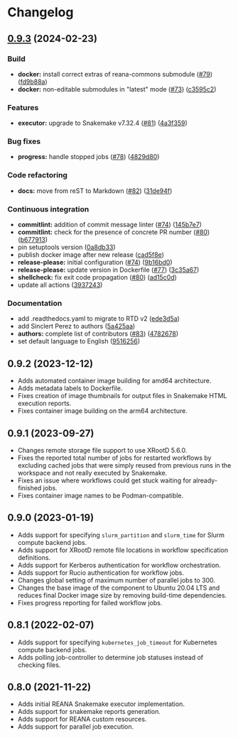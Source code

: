 # Changelog

## [0.9.3](https://github.com/giuseppe-steduto/reana-workflow-engine-snakemake/compare/v0.9.2...0.9.3) (2024-02-23)


### Build

* **docker:** install correct extras of reana-commons submodule ([#79](https://github.com/giuseppe-steduto/reana-workflow-engine-snakemake/issues/79)) ([fd9b88a](https://github.com/giuseppe-steduto/reana-workflow-engine-snakemake/commit/fd9b88a857ba016343d956e42a49b6fbc906f068))
* **docker:** non-editable submodules in "latest" mode ([#73](https://github.com/giuseppe-steduto/reana-workflow-engine-snakemake/issues/73)) ([c3595c2](https://github.com/giuseppe-steduto/reana-workflow-engine-snakemake/commit/c3595c297e90f74a9215fd76c6d6b5f69d640440))


### Features

* **executor:** upgrade to Snakemake v7.32.4 ([#81](https://github.com/giuseppe-steduto/reana-workflow-engine-snakemake/issues/81)) ([4a3f359](https://github.com/giuseppe-steduto/reana-workflow-engine-snakemake/commit/4a3f3592c8dd3f323e81850f5bdfae45ea893825))


### Bug fixes

* **progress:** handle stopped jobs ([#78](https://github.com/giuseppe-steduto/reana-workflow-engine-snakemake/issues/78)) ([4829d80](https://github.com/giuseppe-steduto/reana-workflow-engine-snakemake/commit/4829d80a5e03ab5788fb6646bd792a7345abe14a))


### Code refactoring

* **docs:** move from reST to Markdown ([#82](https://github.com/giuseppe-steduto/reana-workflow-engine-snakemake/issues/82)) ([31de94f](https://github.com/giuseppe-steduto/reana-workflow-engine-snakemake/commit/31de94f79b1955328961d506ce9d8d4efbe7227f))


### Continuous integration

* **commitlint:** addition of commit message linter ([#74](https://github.com/giuseppe-steduto/reana-workflow-engine-snakemake/issues/74)) ([145b7e7](https://github.com/giuseppe-steduto/reana-workflow-engine-snakemake/commit/145b7e716a784c340e2ecdca5619b3ed97325b1b))
* **commitlint:** check for the presence of concrete PR number ([#80](https://github.com/giuseppe-steduto/reana-workflow-engine-snakemake/issues/80)) ([b677913](https://github.com/giuseppe-steduto/reana-workflow-engine-snakemake/commit/b677913aef2df090103d461bc71dc2cde42b4212))
* pin setuptools version ([0a8db33](https://github.com/giuseppe-steduto/reana-workflow-engine-snakemake/commit/0a8db33f0ff7bf92d7fff48b0fd085fd615d903c))
* publish docker image after new release ([cad5f8e](https://github.com/giuseppe-steduto/reana-workflow-engine-snakemake/commit/cad5f8e25129ec3dc02d51ee42e0fa0250270e83))
* **release-please:** initial configuration ([#74](https://github.com/giuseppe-steduto/reana-workflow-engine-snakemake/issues/74)) ([9b16bd0](https://github.com/giuseppe-steduto/reana-workflow-engine-snakemake/commit/9b16bd052903be4a8c567b2e71f7b56a601982b4))
* **release-please:** update version in Dockerfile ([#77](https://github.com/giuseppe-steduto/reana-workflow-engine-snakemake/issues/77)) ([3c35a67](https://github.com/giuseppe-steduto/reana-workflow-engine-snakemake/commit/3c35a67db7c181e23f28fda6152f40c8251f9b74))
* **shellcheck:** fix exit code propagation ([#80](https://github.com/giuseppe-steduto/reana-workflow-engine-snakemake/issues/80)) ([ad15c0d](https://github.com/giuseppe-steduto/reana-workflow-engine-snakemake/commit/ad15c0d0e2020fd874a9eed5c4b36e320129b9eb))
* update all actions ([3937243](https://github.com/giuseppe-steduto/reana-workflow-engine-snakemake/commit/39372430e440600851a770977dcb7656489c3eb9))


### Documentation

* add .readthedocs.yaml to migrate to RTD v2 ([ede3d5a](https://github.com/giuseppe-steduto/reana-workflow-engine-snakemake/commit/ede3d5ae2d1bff2a9ae5d2aabe086d8e4687e8c7))
* add Sinclert Perez to authors ([5a425aa](https://github.com/giuseppe-steduto/reana-workflow-engine-snakemake/commit/5a425aab61891e425d8e8018e2bcd78a10bffc3f))
* **authors:** complete list of contributors ([#83](https://github.com/giuseppe-steduto/reana-workflow-engine-snakemake/issues/83)) ([4782678](https://github.com/giuseppe-steduto/reana-workflow-engine-snakemake/commit/478267864a20da6ab4d7f99be5592fcf19a20ca1))
* set default language to English ([9516256](https://github.com/giuseppe-steduto/reana-workflow-engine-snakemake/commit/9516256801335774995b99d9ae04d6bba73a8f35))

## 0.9.2 (2023-12-12)

- Adds automated container image building for amd64 architecture.
- Adds metadata labels to Dockerfile.
- Fixes creation of image thumbnails for output files in Snakemake HTML execution reports.
- Fixes container image building on the arm64 architecture.

## 0.9.1 (2023-09-27)

- Changes remote storage file support to use XRootD 5.6.0.
- Fixes the reported total number of jobs for restarted workflows by excluding cached jobs that were simply reused from previous runs in the workspace and not really executed by Snakemake.
- Fixes an issue where workflows could get stuck waiting for already-finished jobs.
- Fixes container image names to be Podman-compatible.

## 0.9.0 (2023-01-19)

- Adds support for specifying `slurm_partition` and `slurm_time` for Slurm compute backend jobs.
- Adds support for XRootD remote file locations in workflow specification definitions.
- Adds support for Kerberos authentication for workflow orchestration.
- Adds support for Rucio authentication for workflow jobs.
- Changes global setting of maximum number of parallel jobs to 300.
- Changes the base image of the component to Ubuntu 20.04 LTS and reduces final Docker image size by removing build-time dependencies.
- Fixes progress reporting for failed workflow jobs.

## 0.8.1 (2022-02-07)

- Adds support for specifying `kubernetes_job_timeout` for Kubernetes compute backend jobs.
- Adds polling job-controller to determine job statuses instead of checking files.

## 0.8.0 (2021-11-22)

- Adds initial REANA Snakemake executor implementation.
- Adds support for snakemake reports generation.
- Adds support for REANA custom resources.
- Adds support for parallel job execution.
